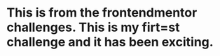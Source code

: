 # This is from the frontendmentor challenges. This is my firt=st challenge and it has been exciting. 
